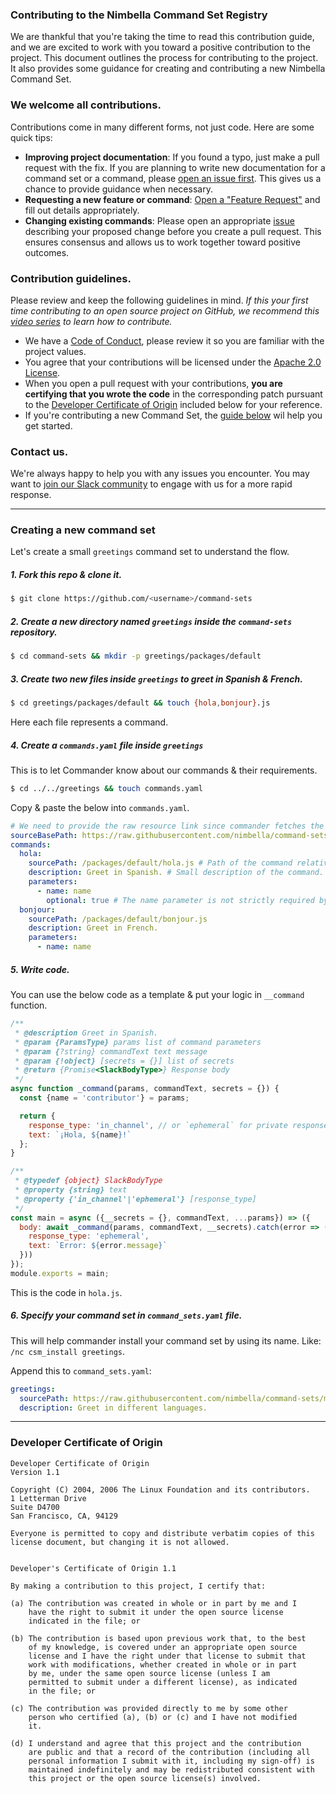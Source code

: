 ### Contributing to the Nimbella Command Set Registry

We are thankful that you're taking the time to read this contribution guide, and we are excited to work with you toward a positive contribution to the project.
This document outlines the process for contributing to the project. It also provides some guidance for creating and contributing a new Nimbella Command Set.

### We welcome all contributions.

Contributions come in many different forms, not just code. Here are some quick tips:
- **Improving project documentation**: If you found a typo, just make a pull request with the fix. If you are planning to write new documentation for a command set or a command, please [open an issue first](../../issues/new/choose). This gives us a chance to provide guidance when necessary.
- **Requesting a new feature or command**: [Open a "Feature Request"](../../issues/new?template=feature_request.md) and fill out details appropriately.
- **Changing existing commands**: Please open an appropriate [issue](../../issues/new/choose) describing your proposed change before you create a pull request. This ensures consensus and allows us to work together toward positive outcomes.

### Contribution guidelines.

Please review and keep the following guidelines in mind. _If this your first time contributing to an open source project on GitHub, we recommend this [video series](https://egghead.io/courses/how-to-contribute-to-an-open-source-project-on-github) to learn how to contribute._
- We have a [Code of Conduct](CODE_OF_CONDUCT.md), please review it so you are familiar with the project values.
- You agree that your contributions will be licensed under the [Apache 2.0 License](LICENSE).
- When you open a pull request with your contributions, **you are certifying that you wrote the code** in the corresponding patch pursuant to the [Developer Certificate of Origin](#developer-certificate-of-origin) included below for your reference.
- If you're contributing a new Command Set, the [guide below](#creating-a-new-command-set) wil help you get started.

### Contact us.

We're always happy to help you with any issues you encounter. You may want to [join our Slack community](https://nimbella-community.slack.com/) to engage with us for a more rapid response.

---

### Creating a new command set

Let's create a small `greetings` command set to understand the flow.

##### 1. Fork this repo & clone it.

```sh
$ git clone https://github.com/<username>/command-sets
```

##### 2. Create a new directory named `greetings` inside the `command-sets` repository.

```sh
$ cd command-sets && mkdir -p greetings/packages/default
```

##### 3. Create two new files inside `greetings` to greet in Spanish & French.

```sh
$ cd greetings/packages/default && touch {hola,bonjour}.js
```

Here each file represents a command.

##### 4. Create a `commands.yaml` file inside `greetings`

This is to let Commander know about our commands & their requirements.

```sh
$ cd ../../greetings && touch commands.yaml
```

Copy & paste the below into `commands.yaml`.

```yaml
# We need to provide the raw resource link since commander fetches the code directly from here.
sourceBasePath: https://raw.githubusercontent.com/nimbella/command-sets/master/greetings
commands:
  hola:
    sourcePath: /packages/default/hola.js # Path of the command relative to sourceBasePath
    description: Greet in Spanish. # Small description of the command.
    parameters:
      - name: name
        optional: true # The name parameter is not strictly required by our code.
  bonjour:
    sourcePath: /packages/default/bonjour.js
    description: Greet in French.
    parameters:
      - name: name
```

##### 5. Write code.

You can use the below code as a template & put your logic in `__command` function.

```js
/**
 * @description Greet in Spanish.
 * @param {ParamsType} params list of command parameters
 * @param {?string} commandText text message
 * @param {!object} [secrets = {}] list of secrets
 * @return {Promise<SlackBodyType>} Response body
 */
async function _command(params, commandText, secrets = {}) {
  const {name = 'contributor'} = params;

  return {
    response_type: 'in_channel', // or `ephemeral` for private response
    text: `¡Hola, ${name}!`
  };
}

/**
 * @typedef {object} SlackBodyType
 * @property {string} text
 * @property {'in_channel'|'ephemeral'} [response_type]
 */
const main = async ({__secrets = {}, commandText, ...params}) => ({
  body: await _command(params, commandText, __secrets).catch(error => ({
    response_type: 'ephemeral',
    text: `Error: ${error.message}`
  }))
});
module.exports = main;
```

This is the code in `hola.js`.

##### 6. Specify your command set in `command_sets.yaml` file.

This will help commander install your command set by using its name. Like: `/nc csm_install greetings`.

Append this to `command_sets.yaml`:

```yaml
greetings:
  sourcePath: https://raw.githubusercontent.com/nimbella/command-sets/master/greetings/commands.yaml
  description: Greet in different languages.
```

---

### Developer Certificate of Origin

```
Developer Certificate of Origin
Version 1.1

Copyright (C) 2004, 2006 The Linux Foundation and its contributors.
1 Letterman Drive
Suite D4700
San Francisco, CA, 94129

Everyone is permitted to copy and distribute verbatim copies of this
license document, but changing it is not allowed.


Developer's Certificate of Origin 1.1

By making a contribution to this project, I certify that:

(a) The contribution was created in whole or in part by me and I
    have the right to submit it under the open source license
    indicated in the file; or

(b) The contribution is based upon previous work that, to the best
    of my knowledge, is covered under an appropriate open source
    license and I have the right under that license to submit that
    work with modifications, whether created in whole or in part
    by me, under the same open source license (unless I am
    permitted to submit under a different license), as indicated
    in the file; or

(c) The contribution was provided directly to me by some other
    person who certified (a), (b) or (c) and I have not modified
    it.

(d) I understand and agree that this project and the contribution
    are public and that a record of the contribution (including all
    personal information I submit with it, including my sign-off) is
    maintained indefinitely and may be redistributed consistent with
    this project or the open source license(s) involved.
```
